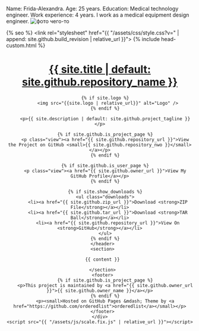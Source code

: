 Name: Frida-Alexandra.
Age: 25 years.
Education: Medical technology engineer.
Work experience: 4 years.
I work as a medical equipment design engineer.
![фото чего-то](https://astrafarm.com/images/encyclopedia/ittenVes170221.jpg)

<!DOCTYPE html>
<html lang="{{ site.lang | default: "en-US" }}">
  <head>
    <meta charset="UTF-8">
    <meta http-equiv="X-UA-Compatible" content="IE=edge">
    <meta name="viewport" content="width=device-width, initial-scale=1">

{% seo %}
    <link rel="stylesheet" href="{{ "/assets/css/style.css?v=" | append: site.github.build_revision | relative_url }}">
    <!--[if lt IE 9]>
    <script src="https://cdnjs.cloudflare.com/ajax/libs/html5shiv/3.7.3/html5shiv.min.js"></script>
    <![endif]-->
    {% include head-custom.html %}
  </head>
  <body>
    <div class="wrapper">
      <header>
        <h1><a href="{{ "/" | absolute_url }}">{{ site.title | default: site.github.repository_name }}</a></h1>

        {% if site.logo %}
          <img src="{{site.logo | relative_url}}" alt="Logo" />
        {% endif %}

        <p>{{ site.description | default: site.github.project_tagline }}</p>

        {% if site.github.is_project_page %}
        <p class="view"><a href="{{ site.github.repository_url }}">View the Project on GitHub <small>{{ site.github.repository_nwo }}</small></a></p>
        {% endif %}

        {% if site.github.is_user_page %}
        <p class="view"><a href="{{ site.github.owner_url }}">View My GitHub Profile</a></p>
        {% endif %}

        {% if site.show_downloads %}
        <ul class="downloads">
          <li><a href="{{ site.github.zip_url }}">Download <strong>ZIP File</strong></a></li>
          <li><a href="{{ site.github.tar_url }}">Download <strong>TAR Ball</strong></a></li>
          <li><a href="{{ site.github.repository_url }}">View On <strong>GitHub</strong></a></li>
        </ul>
        {% endif %}
      </header>
      <section>

      {{ content }}

      </section>
      <footer>
        {% if site.github.is_project_page %}
        <p>This project is maintained by <a href="{{ site.github.owner_url }}">{{ site.github.owner_name }}</a></p>
        {% endif %}
        <p><small>Hosted on GitHub Pages &mdash; Theme by <a href="https://github.com/orderedlist">orderedlist</a></small></p>
      </footer>
    </div>
    <script src="{{ "/assets/js/scale.fix.js" | relative_url }}"></script>
  </body>
</html>
